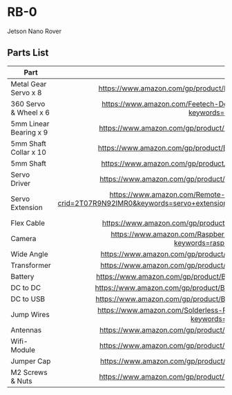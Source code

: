 # RB-0
Jetson Nano Rover

## Parts List

| Part        | Link           | 
| ------------- |:-------------:| 
| Metal Gear Servo x 8       | https://www.amazon.com/gp/product/B07QR4M3MV/ref=ppx_yo_dt_b_asin_title_o05_s00?ie=UTF8&psc=1 | 
| 360 Servo & Wheel x 6              | https://www.amazon.com/Feetech-Degree-Continuous-Rotation-Arduino/dp/B079MF1BZS/ref=sr_1_2?keywords=servo+wheel&qid=1583622795&sr=8-2      |
| 5mm Linear Bearing x 9  | https://www.amazon.com/gp/product/B07GC7LWPK/ref=ppx_yo_dt_b_asin_title_o07_s00?ie=UTF8&psc=1     |
|   5mm Shaft Collar x 10   |https://www.amazon.com/gp/product/B07KWW4V69/ref=ppx_yo_dt_b_asin_title_o04_s00?ie=UTF8&psc=1   |
|5mm Shaft|https://www.amazon.com/gp/product/B07F3T5FKL/ref=ppx_yo_dt_b_asin_title_o05_s00?ie=UTF8&psc=1|
|Servo Driver|https://www.amazon.com/gp/product/B01D1D0CX2/ref=ppx_yo_dt_b_asin_title_o08_s00?ie=UTF8&psc=1|
|Servo Extension|https://www.amazon.com/Remote-Control-Female-Servo-Extension/dp/B00EZE90WQ/ref=sr_1_4?crid=2T07R9N92IMR0&keywords=servo+extension+cable&qid=1583624190&s=hi&sprefix=servo+exten%2Ctools%2C176&sr=1-4|
| Flex Cable|https://www.amazon.com/gp/product/B00I6LJ19G/ref=ppx_yo_dt_b_asin_title_o00_s00?ie=UTF8&psc=1|
| Camera | https://www.amazon.com/Raspberry-Pi-Camera-Module-Megapixel/dp/B01ER2SKFS/ref=sr_1_3?keywords=raspberry+pi+camera&qid=1583624338&sr=8-3|
| Wide Angle | https://www.amazon.com/gp/product/B07HF81BVL/ref=ppx_yo_dt_b_asin_title_o06_s05?ie=UTF8&psc=1|
| Transformer | https://www.amazon.com/gp/product/B01NALDSJ0/ref=ppx_yo_dt_b_asin_title_o09_s01?ie=UTF8&psc=1|
| Battery| https://www.amazon.com/gp/product/B07PH6791K/ref=ppx_yo_dt_b_asin_image_o09_s00?ie=UTF8&psc=1|
|DC to DC|https://www.amazon.com/gp/product/B00DX6ZUBM/ref=ppx_yo_dt_b_asin_image_o08_s00?ie=UTF8&psc=1|
| DC to USB| https://www.amazon.com/gp/product/B07Q5PHHFK/ref=ppx_yo_dt_b_asin_image_o09_s00?ie=UTF8&psc=1 |
|Jump Wires|https://www.amazon.com/Solderless-Flexible-Breadboard-Jumper-100pcs/dp/B005TZJ0AM/ref=sr_1_9?keywords=jump+wires&qid=1583624949&sr=8-9|
|Antennas|https://www.amazon.com/gp/product/B01E29566W/ref=ppx_yo_dt_b_asin_title_o06_s04?ie=UTF8&psc=1|
|Wifi-Module|https://www.amazon.com/gp/product/B01MZA1AB2/ref=ppx_yo_dt_b_asin_title_o06_s05?ie=UTF8&psc=1|
|Jumper Cap|https://www.amazon.com/gp/product/B077957RN7/ref=ppx_yo_dt_b_asin_title_o04_s00?ie=UTF8&psc=1|
|M2 Screws & Nuts|https://www.amazon.com/gp/product/B014OO5KQG/ref=ppx_yo_dt_b_asin_title_o04_s00?ie=UTF8&psc=1|
